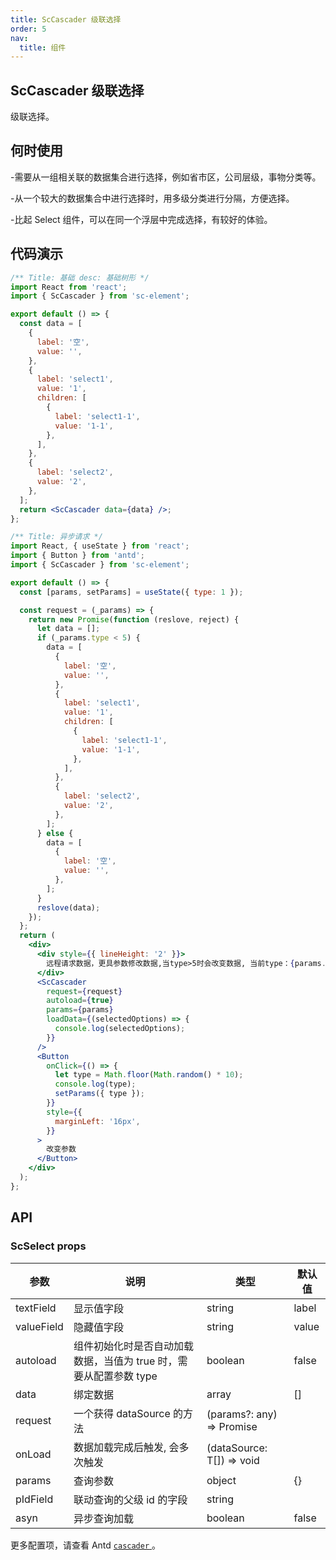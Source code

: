 ```yaml
---
title: ScCascader 级联选择
order: 5
nav:
  title: 组件
---
```


## ScCascader 级联选择

级联选择。

## 何时使用

-需要从一组相关联的数据集合进行选择，例如省市区，公司层级，事物分类等。

-从一个较大的数据集合中进行选择时，用多级分类进行分隔，方便选择。

-比起 Select 组件，可以在同一个浮层中完成选择，有较好的体验。

## 代码演示

```jsx
/** Title: 基础 desc: 基础树形 */
import React from 'react';
import { ScCascader } from 'sc-element';

export default () => {
  const data = [
    {
      label: '空',
      value: '',
    },
    {
      label: 'select1',
      value: '1',
      children: [
        {
          label: 'select1-1',
          value: '1-1',
        },
      ],
    },
    {
      label: 'select2',
      value: '2',
    },
  ];
  return <ScCascader data={data} />;
};
```

```jsx
/** Title: 异步请求 */
import React, { useState } from 'react';
import { Button } from 'antd';
import { ScCascader } from 'sc-element';

export default () => {
  const [params, setParams] = useState({ type: 1 });

  const request = (_params) => {
    return new Promise(function (reslove, reject) {
      let data = [];
      if (_params.type < 5) {
        data = [
          {
            label: '空',
            value: '',
          },
          {
            label: 'select1',
            value: '1',
            children: [
              {
                label: 'select1-1',
                value: '1-1',
              },
            ],
          },
          {
            label: 'select2',
            value: '2',
          },
        ];
      } else {
        data = [
          {
            label: '空',
            value: '',
          },
        ];
      }
      reslove(data);
    });
  };
  return (
    <div>
      <div style={{ lineHeight: '2' }}>
        远程请求数据，更具参数修改数据,当type>5时会改变数据, 当前type：{params.type}
      </div>
      <ScCascader
        request={request}
        autoload={true}
        params={params}
        loadData={(selectedOptions) => {
          console.log(selectedOptions);
        }}
      />
      <Button
        onClick={() => {
          let type = Math.floor(Math.random() * 10);
          console.log(type);
          setParams({ type });
        }}
        style={{
          marginLeft: '16px',
        }}
      >
        改变参数
      </Button>
    </div>
  );
};
```

## API

### ScSelect props

| 参数 | 说明 | 类型 | 默认值 |
| --- | --- | --- | --- |
| textField | 显示值字段 | string | label |
| valueField | 隐藏值字段 | string | value |
| autoload | 组件初始化时是否自动加载数据，当值为 true 时，需要从配置参数 type | boolean | false |
| data | 绑定数据 | array | [] |
| request | 一个获得 dataSource 的方法 | (params?: any) => Promise |  |
| onLoad | 数据加载完成后触发, 会多次触发 | (dataSource: T[]) => void |  |
| params | 查询参数 | object | {} |
| pIdField | 联动查询的父级 id 的字段 | string |  |
| asyn | 异步查询加载 | boolean | false |

更多配置项，请查看 Antd [ `cascader` ](https://ant.design/components/cascader-cn/)。
